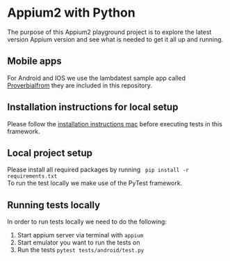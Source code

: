 # Appium2 with Python

The purpose of this Appium2 playground project is to explore the latest version Appium version and see what is needed to
get it all up and running.

## Mobile apps

For Android and IOS we use the lambdatest sample app called [Proverbialfrom](testapps) they are included in this
repository.

## Installation instructions for local setup

Please follow the [installation instructions mac](./documentation/installation_mac.md) before executing tests in this
framework.

## Local project setup  
Please install all required packages by running ``` pip install -r requirements.txt```  
To run the test locally we make use of the PyTest framework.

## Running tests locally

In order to run tests locally we need to do the following:

1. Start appium server via terminal with ``` appium ```
2. Start emulator you want to run the tests on
3. Run the tests ``` pytest tests/android/test.py ```
